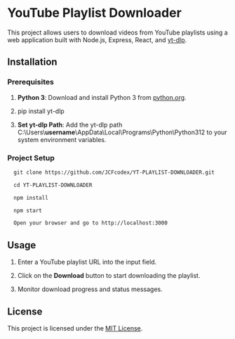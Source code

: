 YouTube Playlist Downloader
===========================

This project allows users to download videos from YouTube playlists using a web application built with Node.js, Express, React, and [yt-dlp](https://github.com/yt-dlp/yt-dlp).

Installation
------------

### Prerequisites

1.  **Python 3**: Download and install Python 3 from [python.org](https://www.python.org/downloads/).
    
2.  pip install yt-dlp
    
3.  **Set yt-dlp Path**: Add the yt-dlp path C:\\Users\\**username**\\AppData\\Local\\Programs\\Python\\Python312 to your system environment variables.
    

### Project Setup

```diff
  git clone https://github.com/JCFcodex/YT-PLAYLIST-DOWNLOADER.git
```
```diff
  cd YT-PLAYLIST-DOWNLOADER
```
```diff
  npm install 
```
```diff
  npm start
```
```diff
  Open your browser and go to http://localhost:3000 
```
    

Usage
-----

1.  Enter a YouTube playlist URL into the input field.
    
2.  Click on the **Download** button to start downloading the playlist.
    
3.  Monitor download progress and status messages.


License
-------

This project is licensed under the [MIT License](https://github.com/JCFcodex/YT-PLAYLIST-DOWNLOADER/blob/main/LICENSE).
